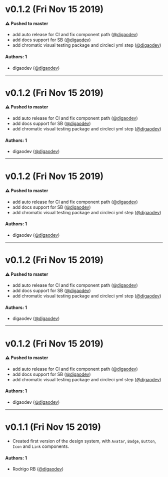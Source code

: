 # v0.1.2 (Fri Nov 15 2019)

#### ⚠️  Pushed to master

- add auto release for CI and fix component path  ([@digaodev](https://github.com/digaodev))
- add docs support for SB  ([@digaodev](https://github.com/digaodev))
- add chromatic visual testing package and circleci yml step  ([@digaodev](https://github.com/digaodev))

#### Authors: 1

- digaodev ([@digaodev](https://github.com/digaodev))

---

# v0.1.2 (Fri Nov 15 2019)

#### ⚠️  Pushed to master

- add auto release for CI and fix component path  ([@digaodev](https://github.com/digaodev))
- add docs support for SB  ([@digaodev](https://github.com/digaodev))
- add chromatic visual testing package and circleci yml step  ([@digaodev](https://github.com/digaodev))

#### Authors: 1

- digaodev ([@digaodev](https://github.com/digaodev))

---

# v0.1.2 (Fri Nov 15 2019)

#### ⚠️  Pushed to master

- add auto release for CI and fix component path  ([@digaodev](https://github.com/digaodev))
- add docs support for SB  ([@digaodev](https://github.com/digaodev))
- add chromatic visual testing package and circleci yml step  ([@digaodev](https://github.com/digaodev))

#### Authors: 1

- digaodev ([@digaodev](https://github.com/digaodev))

---

# v0.1.2 (Fri Nov 15 2019)

#### ⚠️  Pushed to master

- add auto release for CI and fix component path  ([@digaodev](https://github.com/digaodev))
- add docs support for SB  ([@digaodev](https://github.com/digaodev))
- add chromatic visual testing package and circleci yml step  ([@digaodev](https://github.com/digaodev))

#### Authors: 1

- digaodev ([@digaodev](https://github.com/digaodev))

---

# v0.1.2 (Fri Nov 15 2019)

#### ⚠️  Pushed to master

- add auto release for CI and fix component path  ([@digaodev](https://github.com/digaodev))
- add docs support for SB  ([@digaodev](https://github.com/digaodev))
- add chromatic visual testing package and circleci yml step  ([@digaodev](https://github.com/digaodev))

#### Authors: 1

- digaodev ([@digaodev](https://github.com/digaodev))

---

# v0.1.1 (Fri Nov 15 2019)

- Created first version of the design system, with `Avatar`, `Badge`, `Button`, `Icon` and `Link` components.

#### Authors: 1

- Rodrigo RB ([@digaodev](https://github.com/digaodev))
